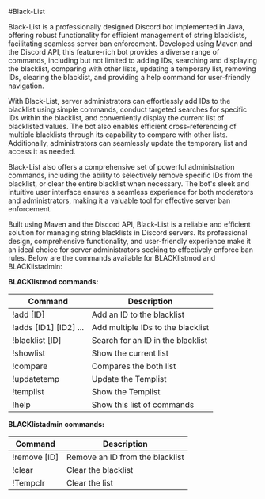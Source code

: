 #Black-List

Black-List is a professionally designed Discord bot implemented in Java, offering robust functionality for efficient management of string blacklists, facilitating seamless server ban enforcement. Developed using Maven and the Discord API, this feature-rich bot provides a diverse range of commands, including but not limited to adding IDs, searching and displaying the blacklist, comparing with other lists, updating a temporary list, removing IDs, clearing the blacklist, and providing a help command for user-friendly navigation.

With Black-List, server administrators can effortlessly add IDs to the blacklist using simple commands, conduct targeted searches for specific IDs within the blacklist, and conveniently display the current list of blacklisted values. The bot also enables efficient cross-referencing of multiple blacklists through its capability to compare with other lists. Additionally, administrators can seamlessly update the temporary list and access it as needed.

Black-List also offers a comprehensive set of powerful administration commands, including the ability to selectively remove specific IDs from the blacklist, or clear the entire blacklist when necessary. The bot's sleek and intuitive user interface ensures a seamless experience for both moderators and administrators, making it a valuable tool for effective server ban enforcement.

Built using Maven and the Discord API, Black-List is a reliable and efficient solution for managing string blacklists in Discord servers. Its professional design, comprehensive functionality, and user-friendly experience make it an ideal choice for server administrators seeking to effectively enforce ban rules. Below are the commands available for BLACKlistmod and BLACKlistadmin:

**BLACKlistmod commands:**

| Command             |               Description                          |
|---------------------|----------------------------------------------------|
| !add [ID]                         | Add an ID to the blacklist           |
| !adds [ID1] [ID2] ...             | Add multiple IDs to the blacklist    |
| !blacklist [ID]                   | Search for an ID in the blacklist    |
| !showlist                         | Show the current list                |
| !compare                          | Compares the both list               |
| !updatetemp                       | Update the Templist                  |
| !templist                         | Show the Templist                    |
| !help                             | Show this list of commands           |

**BLACKlistadmin commands:**

| Command           |                Description                           |
|-----------------|--------------------------------------------------------|
| !remove [ID]                         | Remove an ID from the blacklist   |
| !clear                               | Clear the blacklist               |
| !Tempclr                             | Clear the list                    |

